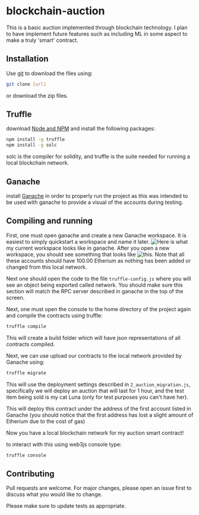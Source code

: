 # blockchain-auction

This is a basic auction implemented through blockchain technology. I plan to have implement future features such as including ML in some aspect to make a truly 'smart' contract.

## Installation

Use [git](https://git-scm.com/) to download the files using:

```bash
git clone [url]
```

or download the zip files.

## Truffle

download [Node and NPM](https://nodejs.org/en/) and install the following packages:

```bash
npm install -g truffle
npm install -g solc
```

solc is the compiler for solidity, and truffle is the suite needed for running a local blockchain network.

## Ganache

install [Ganache](https://trufflesuite.com/ganache/) in order to properly run the project as this was intended to be used with ganache to provide a visual of the accounts during testing.

## Compiling and running

First, one must open ganache and create a new Ganache workspace. It is easiest to simply quickstart a workspace and name it later. ![Here]() is what my current workspace looks like in ganache. After you open a new workspace, you should see something that looks like ![this](). Note that all these accounts should have 100.00 Etherium as nothing has been added or changed from this local network.

Next one should open the code to the file ```truffle-config.js``` where you will see an object being exported called network. You should make sure this section will match the RPC server described in ganache in the top of the screen.

Next, one must open the console to the home directory of the project again and compile the contracts using truffle:

```bash
truffle compile
```

This will create a build folder which will have json representations of all contracts compiled.

Next, we can use upload our contracts to the local network provided by Ganache using:

```bash
truffle migrate
```

This will use the deployment settings described in ```2_auction_migration.js```, specifically we will deploy an auction that will last for 1 hour, and the test item being sold is my cat Luna (only for test purposes you can't have her). 

This will deploy this contract under the address of the first account listed in Ganache (you should notice that the first address has lost a slight amount of Etherium due to the cost of gas)

Now you have a local blockchain network for my auction smart contract!

to interact with this using web3js console type:

```bash
truffle console
```

## Contributing
Pull requests are welcome. For major changes, please open an issue first to discuss what you would like to change.

Please make sure to update tests as appropriate.

